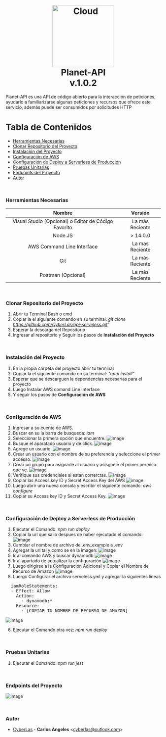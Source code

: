 <h1 align="center">
	<img src="https://cdn-icons-png.flaticon.com/512/2573/2573661.png" alt="Cloud" width="200">
	<br> Planet-API <br/>
		v.1.0.2
</h1>
<span>
Planet-API es una API de código abierto para la interacción de peticiones, ayudarlo a familiarizarse algunas peticiones y recursos que ofrece este servicio, además puede ser consumidos por solicitudes HTTP
</span>

<br/>

# Tabla de Contenidos
* [Herramientas Necesarias](#herramientas-necesarias)
* [Clonar Repositorio del Proyecto](#clonar-repositorio-del-proyecto)
* [Instalación del Proyecto](#instalación-del-proyecto)
* [Configuración de AWS](#configuración-de-aws)
* [Configuración de Deploy a Serverless de Producción](#configuración-de-deploy-a-serverless-de-producción)
* [Pruebas Unitarias](#pruebas-unitarias)
* [Endpoints del Proyecto](#endpoints-del-proyecto)
* [Autor](#autor)

<br/>

### Herramientas Necesarias
| Nombre  | Versión  | 
| :------------: | :------------: |
| Visual Studio (Opcional) o Editor de Código Favorito  | La más Reciente   |
| Node.JS  | > 14.0.0   |
| AWS Command Line Interface  | La mas Reciente   |
| Git  | La más Reciente   |
| Postman (Opcional)  | La más Reciente   |

<br/>

### Clonar Repositorio del Proyecto
1. Abrir tu Terminal Bash o cmd 
2. Copiar la el siguiente comando en su terminal: _git clone https://github.com/CyberLas/api-serveless.git"_
3. Esperar la descarga del Repositorio
4. Ingresar al repositorio y Seguir los pasos de **Instalación del Proyecto**

<br/>

### Instalación del Proyecto
1. En la propia carpeta del proyecto abrir tu terminal 
2. Copiar la el siguiente comando en su terminal: _"npm install"_
3. Esperar que se descarguen la dependencias necesarias para el proyecto
4. Luego Instalar AWS comand Line Interface 
4. Y seguir los pasos de **Configuración de AWS**

<br/>

### Configuración de AWS
1. Ingresar a su cuenta de AWS.
2. Buscar en su la barra de busqueda: _iam_
3. Seleccionar la primera opción que encuentre.
![image](https://user-images.githubusercontent.com/33170529/187088268-af4ac507-0d38-4af1-98bc-19ed12634791.png)
3. Busque el aparatado usuario y de click.
![image](https://user-images.githubusercontent.com/33170529/187088336-95f8a087-f841-429e-9073-3a8e35bd9881.png)
5. Agrege un usuario.
![image](https://user-images.githubusercontent.com/33170529/187088349-b0b2a98f-5850-4043-8c75-f6324cd444ac.png)
6. Crear un usuario con el nombre de su preferencia y seleccione el primer accesso.
![image](https://user-images.githubusercontent.com/33170529/187088400-f1134f07-a624-4ce1-bb14-d2315d843ac6.png)
7. Crear un grupo para asignarle al usuario y asisgnele el primer permiso que ve.
![image](https://user-images.githubusercontent.com/33170529/187088437-664f8116-a114-41ed-a4f7-b23f4a01ea86.png)
8. Verifique sus credenciales si estan correrctas.
![image](https://user-images.githubusercontent.com/33170529/187088496-e7727541-59ef-4c29-9608-c17a6cf5e277.png)
7. Copiar las Access key ID y Secret Access Key del AWS
![image](https://user-images.githubusercontent.com/33170529/187088525-8d9d470f-4cda-4bd6-a568-a74f0ed64c80.png)
8. Luego abrir una nueva consola y escribir el siguiente comando: _aws configure_
9. Copiar su Access key ID y Secret Access Key.
![image](https://user-images.githubusercontent.com/33170529/187090307-2641a221-2ad1-4cbc-8661-948466c9a104.png)

<br/>

### Configuración de Deploy a Serverless de Producción
1. Ejecutar el Comando: _npm run deploy_
2. Copiar la url que salio despues de haber ejecutado el comando: 
![image](https://user-images.githubusercontent.com/33170529/187092223-aecc11d1-05a0-4b42-9075-3eba8b988598.png)
3. Cambiar el nombre de archivo de .env_example a .env
4. Agregar la url tal y como se en la imagen:
![image](https://user-images.githubusercontent.com/33170529/187093202-50c4080b-d361-4105-bbfb-227af7f6ecf1.png)
2. Ir al comando AWS y buscar dynamodb
![image](https://user-images.githubusercontent.com/33170529/187091334-615b1282-b93d-4382-9343-783f936022a9.png)
3. Ir al apartado de actualizar la configuración
![image](https://user-images.githubusercontent.com/33170529/187091430-c97a2d95-cb83-4786-9cb0-7bbca26b8159.png)
4. Luego dirigirse a la Configuración Adicional y Copiar el Nombre de Recurso de Amazon
![image](https://user-images.githubusercontent.com/33170529/187091459-97856436-cb94-44a0-88d8-b6c02c918848.png)
5. Luergo Configurar el archivo serveless.yml y agregar la siguientes lineas
<pre>
  iamRoleStatements: 
  - Effect: Allow
    Action:
      - dynamodb:*
    Resource:
      - [COPIAR TU NOMBRE DE RECURSO DE AMAZON]
</pre>

![image](https://user-images.githubusercontent.com/33170529/187091538-7d4723d1-7208-4a7a-a6cf-6f0ff1ba1f2b.png)

6. Ejecutar el Comando otra vez: _npm run deploy_

<br/>

### Pruebas Unitarias
1. Ejecutar el Comando: _npm run jest_

<br/>

### Endpoints del Proyecto
![image](https://user-images.githubusercontent.com/33170529/187092291-c330d9d0-0b9a-4d0d-961e-2edae24c6cbe.png)

<br/>

### Autor
* [CyberLas](https://github.com/CyberLas) -
  **Carlos Angeles** <<cyberlas@outlook.com>>